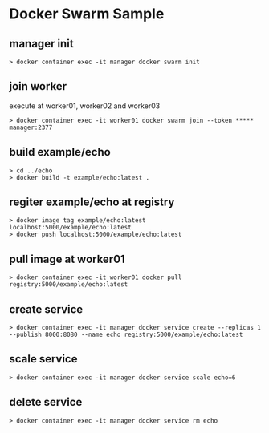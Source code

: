 # Docker Swarm Sample

## manager init

```
> docker container exec -it manager docker swarm init
```

## join worker

execute at worker01, worker02 and worker03

```
> docker container exec -it worker01 docker swarm join --token ***** manager:2377
```

## build example/echo

```
> cd ../echo
> docker build -t example/echo:latest .
```

## regiter example/echo at registry

```
> docker image tag example/echo:latest localhost:5000/example/echo:latest
> docker push localhost:5000/example/echo:latest
```

## pull image at worker01

```
> docker container exec -it worker01 docker pull registry:5000/example/echo:latest
```

## create service

```
> docker container exec -it manager docker service create --replicas 1 --publish 8000:8080 --name echo registry:5000/example/echo:latest
```

## scale service

```
> docker container exec -it manager docker service scale echo=6
```

## delete service

```
> docker container exec -it manager docker service rm echo
```
